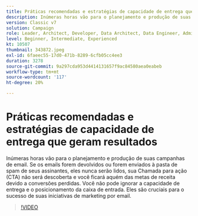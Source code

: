 ```yaml
---
title: Práticas recomendadas e estratégias de capacidade de entrega que geram resultados
description: Inúmeras horas vão para o planejamento e produção de suas campanhas de email. Se os emails forem devolvidos ou forem enviados à pasta de spam dos assinantes, eles... (as descrições devem ter entre 60 e 160 caracteres)
version: Classic v7
solution: Campaign
role: Leader, Architect, Developer, Data Architect, Data Engineer, Admin, User
level: Beginner, Intermediate, Experienced
kt: 10507
thumbnail: 343872.jpeg
exl-id: 6faeec55-17d0-471b-8289-6cfb05cc4ee3
duration: 3278
source-git-commit: 9a297cda953d4414131657f9ac84580aea0eabeb
workflow-type: tm+mt
source-wordcount: '117'
ht-degree: 20%

---
```


# Práticas recomendadas e estratégias de capacidade de entrega que geram resultados

Inúmeras horas vão para o planejamento e produção de suas campanhas de email. Se os emails forem devolvidos ou forem enviados à pasta de spam de seus assinantes, eles nunca serão lidos, sua Chamada para ação (CTA) não será descoberta e você ficará aquém das metas de receita devido a conversões perdidas. Você não pode ignorar a capacidade de entrega e o posicionamento da caixa de entrada. Eles são cruciais para o sucesso de suas iniciativas de marketing por email.

>[!VIDEO](https://video.tv.adobe.com/v/343872/?quality=12&learn=on)
